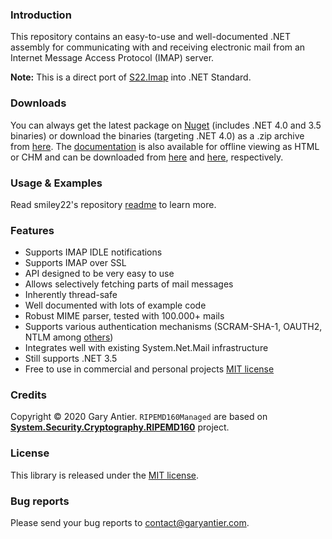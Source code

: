 ### Introduction

This repository contains an easy-to-use and well-documented .NET assembly for communicating with and
receiving electronic mail from an Internet Message Access Protocol (IMAP) server.

**Note:** This is a direct port of [S22.Imap](https://github.com/smiley22/S22.Imap)
          into .NET Standard.

### Downloads

You can always get the latest package on [Nuget](http://nuget.org/packages/S22.Imap/) (includes 
.NET 4.0 and 3.5 binaries) or download the binaries (targeting .NET 4.0) as a .zip archive from 
[here](http://smiley22.github.com/Downloads/S22.Imap.zip). The
[documentation](http://smiley22.github.com/S22.Imap/Documentation/) is also available for offline
viewing as HTML or CHM and can be downloaded from 
[here](http://smiley22.github.com/Downloads/S22.Imap.Html.Documentation.zip) and 
[here](http://smiley22.github.com/Downloads/S22.Imap.Chm.Documentation.zip), respectively.

### Usage & Examples

Read smiley22's repository [readme](https://github.com/smiley22/S22.Imap/blob/master/Readme.md) to learn more.

### Features

+ Supports IMAP IDLE notifications
+ Supports IMAP over SSL
+ API designed to be very easy to use
+ Allows selectively fetching parts of mail messages
+ Inherently thread-safe
+ Well documented with lots of example code
+ Robust MIME parser, tested with 100.000+ mails
+ Supports various authentication mechanisms (SCRAM-SHA-1, OAUTH2, NTLM among [others](https://github.com/sagemodeninja/AgilityFramework.Imap/blob/master/AuthMethod.cs))
+ Integrates well with existing System.Net.Mail infrastructure
+ Still supports .NET 3.5
+ Free to use in commercial and personal projects [MIT license](https://github.com/sagemodeninja/AgilityFramework.Imap/blob/master/License.md)

### Credits

Copyright © 2020 Gary Antier.
```RIPEMD160Managed``` are based on **[System.Security.Cryptography.RIPEMD160](https://github.com/darrenstarr/RIPEMD160.net)** project.

### License

This library is released under the [MIT license](https://github.com/sagemodeninja/AgilityFramework.Imap/blob/master/License.md).

### Bug reports

Please send your bug reports to [contact@garyantier.com](mailto:contact@garyantier.com).
